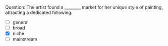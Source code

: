 Question: The artist found a ________ market for her unique style of painting, attracting a dedicated following.  
- [ ] general  
- [ ] broad  
- [x] niche  
- [ ] mainstream  